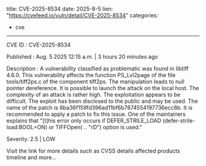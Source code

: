 
title: CVE-2025-8534
date: 2025-8-5
lien: "https://cvefeed.io/vuln/detail/CVE-2025-8534"
categories:
  - cve
---

CVE ID : CVE-2025-8534

Published :  Aug. 5
2025
12:15 a.m. | 3 hours
20 minutes ago

Description : A vulnerability classified as problematic was found in libtiff 4.6.0. This vulnerability affects the function PS_Lvl2page of the file tools/tiff2ps.c of the component tiff2ps. The manipulation leads to null pointer dereference. It is possible to launch the attack on the local host. The complexity of an attack is rather high. The exploitation appears to be difficult. The exploit has been disclosed to the public and may be used. The name of the patch is 6ba36f159fd396ad11bf6b7874554197736ecc8b. It is recommended to apply a patch to fix this issue. One of the maintainers explains
that "[t]his error only occurs if DEFER_STRILE_LOAD (defer-strile-load:BOOL=ON) or TIFFOpen( .. "rD") option is used."

Severity: 2.5 | LOW

Visit the link for more details
such as CVSS details
affected products
timeline
and more...
